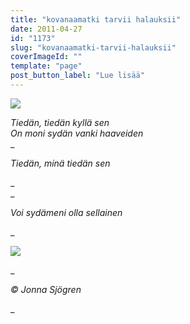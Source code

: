 ```yaml
---
title: "kovanaamatki tarvii halauksii"
date: 2011-04-27
id: "1173"
slug: "kovanaamatki-tarvii-halauksii"
coverImageId: ""
template: "page"
post_button_label: "Lue lisää"
---
```


[![](/images/pic+269.jpg)](http://2.bp.blogspot.com/-sQc09OMaPak/TbgOkj-mx0I/AAAAAAAAAFg/JLCVjGeRqCA/s1600/pic+269.jpg)

_Tiedän, tiedän kyllä sen_  
_On moni sydän vanki haaveiden_  
\_

_Tiedän, minä tiedän sen_

\_  
\_

_Voi sydämeni olla sellainen_

\_

[![](/images/pic+264.jpg)](http://2.bp.blogspot.com/-tsePkZ1GXxk/TbgOma3eStI/AAAAAAAAAFk/T8nDWo5UXBA/s1600/pic+264.jpg)

\_

_© Jonna Sjögren_

\_
